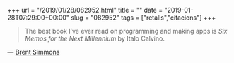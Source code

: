 +++
url = "/2019/01/28/082952.html"
title = ""
date = "2019-01-28T07:29:00+00:00"
slug = "082952"
tags = ["retalls","citacions"]
+++

> The best book I’ve ever read on programming and making apps is *Six Memos for the Next Millennium* by Italo Calvino.

— [Brent Simmons](http://inessential.com/2019/01/27/the_best_book_ive_ever_read_on_programmi)

